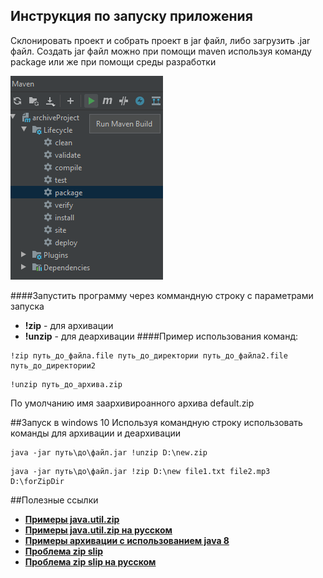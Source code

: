 ## Инструкция по запуску приложения
Склонировать проект и собрать проект в jar файл, либо загрузить .jar файл.
Создать jar файл можно при помощи maven используя команду package 
или же при помощи среды разработки


![](src/main/resources/static/img/maven.png)


####Запустить программу через коммандную строку с параметрами запуска
- **!zip** - для архивации
- **!unzip** - для деархивации
####Пример использования команд:
```
!zip путь_до_файла.file путь_до_директории путь_до_файла2.file путь_до_директории2
```
```
!unzip путь_до_архива.zip
```
По умолчанию имя заархивироанного архива default.zip

##Запуск в windows 10
Используя командную строку использовать команды для
архивации и деархивации
```
java -jar путь\до\файл.jar !unzip D:\new.zip
```
```
java -jar путь\до\файл.jar !zip D:\new file1.txt file2.mp3 D:\forZipDir
```

##Полезные ссылки
- **[Примеры java.util.zip](https://www.baeldung.com/java-compress-and-uncompress)**
- **[Примеры java.util.zip на русском](https://www.codeflow.site/ru/article/java-compress-and-uncompress)**
- **[Примеры архивации с использованием java 8](https://www.javadevjournal.com/java/zipping-and-unzipping-in-java/)**
- **[Проблема zip slip](https://snyk.io/research/zip-slip-vulnerability)**
- **[Проблема zip slip на русском](https://tproger.ru/news/zip-slip-vulnerability/)**